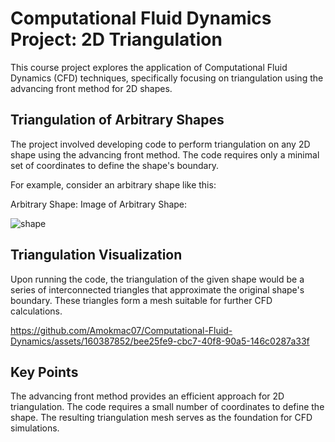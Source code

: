 # Computational Fluid Dynamics Project: 2D Triangulation
This course project explores the application of Computational Fluid Dynamics (CFD) techniques, specifically focusing on triangulation using the advancing front method for 2D shapes.

## Triangulation of Arbitrary Shapes
The project involved developing code to perform triangulation on any 2D shape using the advancing front method. The code requires only a minimal set of coordinates to define the shape's boundary.

For example, consider an arbitrary shape like this:

Arbitrary Shape: Image of Arbitrary Shape: 

![shape](https://github.com/Amokmac07/Computational-Fluid-Dynamics/assets/160387852/f8f83c7e-ff70-47a3-9fac-2fde23d059a6)

## Triangulation Visualization
Upon running the code, the triangulation of the given shape would be a series of interconnected triangles that approximate the original shape's boundary. These triangles form a mesh suitable for further CFD calculations.
 
 https://github.com/Amokmac07/Computational-Fluid-Dynamics/assets/160387852/bee25fe9-cbc7-40f8-90a5-146c0287a33f
 

## Key Points
The advancing front method provides an efficient approach for 2D triangulation.
The code requires a small number of coordinates to define the shape.
The resulting triangulation mesh serves as the foundation for CFD simulations.
